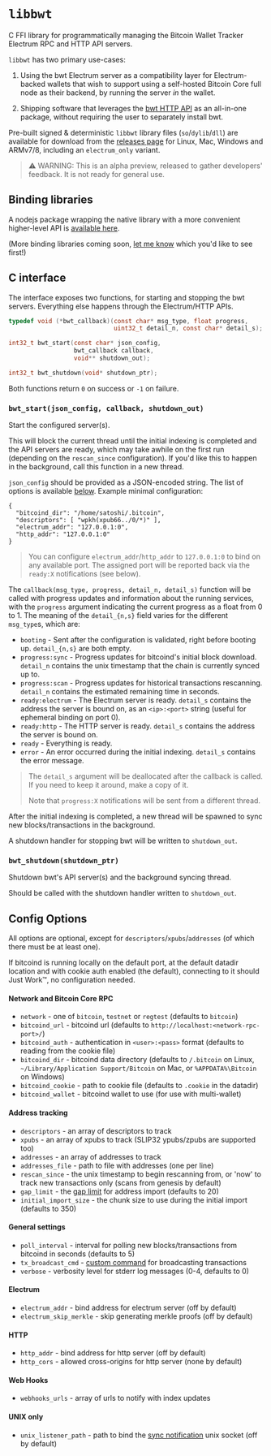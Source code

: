 # `libbwt`

C FFI library for programmatically managing the Bitcoin Wallet Tracker Electrum RPC and HTTP API servers.

`libbwt` has two primary use-cases:

1. Using the bwt Electrum server as a compatibility layer for Electrum-backed wallets
   that wish to support using a self-hosted Bitcoin Core full node as their backend,
   by running the server *in* the wallet.
  
2. Shipping software that leverages the [bwt HTTP API](https://github.com/shesek/bwt#http-api)
   as an all-in-one package, without requiring the user to separately install bwt.

Pre-built signed & deterministic `libbwt` library files (`so`/`dylib`/`dll`) are available for download from the
[releases page](https://github.com/shesek/bwt/releases) for Linux, Mac, Windows and ARMv7/8, including an `electrum_only` variant.

> ⚠️ WARNING: This is an alpha preview, released to gather developers' feedback. It is not ready for general use.

## Binding libraries

A nodejs package wrapping the native library with a more convenient higher-level API is [available here](https://github.com/shesek/bwt/tree/master/contrib/nodejs-bwt-daemon).

(More binding libraries coming soon, [let me know](https://github.com/shesek/bwt/issues/69) which you'd like to see first!)


## C interface

The interface exposes two functions, for starting and stopping the bwt servers.
Everything else happens through the Electrum/HTTP APIs.

```c
typedef void (*bwt_callback)(const char* msg_type, float progress,
                             uint32_t detail_n, const char* detail_s);

int32_t bwt_start(const char* json_config,
                  bwt_callback callback,
                  void** shutdown_out);

int32_t bwt_shutdown(void* shutdown_ptr);
```

Both functions return `0` on success or `-1` on failure.

### `bwt_start(json_config, callback, shutdown_out)`

Start the configured server(s).

This will block the current thread until the initial indexing is completed and the API servers
are ready, which may take awhile on the first run (depending on the `rescan_since` configuration).
If you'd like this to happen in the background, call this function in a new thread.

`json_config` should be provided as a JSON-encoded string. The list of options is available [below](#config-options).
Example minimal configuration:

```
{
  "bitcoind_dir": "/home/satoshi/.bitcoin",
  "descriptors": [ "wpkh(xpub66../0/*)" ],
  "electrum_addr": "127.0.0.1:0",
  "http_addr": "127.0.0.1:0"
}
```

> You can configure `electrum_addr`/`http_addr` to `127.0.0.1:0` to bind on any available port.
> The assigned port will be reported back via the `ready:X` notifications (see below).

The `callback(msg_type, progress, detail_n, detail_s)` function will be called with progress updates and information
about the running services, with the `progress` argument indicating the current progress as a float from 0 to 1.
The meaning of the `detail_{n,s}` field varies for the different `msg_type`s, which are:

- `booting` - Sent after the configuration is validated, right before booting up. `detail_{n,s}` are both empty.
- `progress:sync` - Progress updates for bitcoind's initial block download. `detail_n` contains the unix timestamp
  that the chain is currently synced up to.
- `progress:scan` - Progress updates for historical transactions rescanning. `detail_n` contains the estimated
  remaining time in seconds.
- `ready:electrum` - The Electrum server is ready. `detail_s` contains the address the server is bound on,
  as an `<ip>:<port>` string (useful for ephemeral binding on port 0).
- `ready:http` - The HTTP server is ready. `detail_s` contains the address the server is bound on.
- `ready` - Everything is ready.
- `error` - An error occurred during the initial indexing. `detail_s` contains the error message.

> The `detail_s` argument will be deallocated after the callback is called. If you need to keep it around, make a copy of it.
>
> Note that `progress:X` notifications will be sent from a different thread.

After the initial indexing is completed, a new thread will be spawned to sync new blocks/transactions in the background.

A shutdown handler for stopping bwt will be written to `shutdown_out`.

### `bwt_shutdown(shutdown_ptr)`

Shutdown bwt's API server(s) and the background syncing thread.

Should be called with the shutdown handler written to `shutdown_out`.

## Config Options

All options are optional, except for `descriptors`/`xpubs`/`addresses` (of which there must be at least one).

If bitcoind is running locally on the default port, at the default datadir location and with cookie auth enabled (the default), connecting to it should Just Work™, no configuration needed.

#### Network and Bitcoin Core RPC
- `network` - one of `bitcoin`, `testnet` or `regtest` (defaults to `bitcoin`)
- `bitcoind_url` - bitcoind url (defaults to `http://localhost:<network-rpc-port>/`)
- `bitcoind_auth` - authentication in `<user>:<pass>` format (defaults to reading from the cookie file)
- `bitcoind_dir` - bitcoind data directory (defaults to `/.bitcoin` on Linux, `~/Library/Application Support/Bitcoin` on Mac, or `%APPDATA%\Bitcoin` on Windows)
- `bitcoind_cookie` - path to cookie file (defaults to `.cookie` in the datadir)
- `bitcoind_wallet` - bitcoind wallet to use (for use with multi-wallet)

#### Address tracking
- `descriptors` - an array of descriptors to track
- `xpubs` - an array of xpubs to track (SLIP32 ypubs/zpubs are supported too)
- `addresses` - an array of addresses to track
- `addresses_file` - path to file with addresses (one per line)
- `rescan_since` - the unix timestamp to begin rescanning from, or 'now' to track new transactions only (scans from genesis by default)
- `gap_limit` - the [gap limit](https://github.com/shesek/bwt#gap-limit) for address import (defaults to 20)
- `initial_import_size` - the chunk size to use during the initial import (defaults to 350)

#### General settings
- `poll_interval` - interval for polling new blocks/transactions from bitcoind in seconds (defaults to 5)
- `tx_broadcast_cmd` - [custom command](https://github.com/shesek/bwt#scriptable-transaction-broadcast) for broadcasting transactions
- `verbose` - verbosity level for stderr log messages (0-4, defaults to 0)

#### Electrum
- `electrum_addr` - bind address for electrum server (off by default)
- `electrum_skip_merkle` - skip generating merkle proofs (off by default)

#### HTTP
- `http_addr` - bind address for http server (off by default)
- `http_cors` - allowed cross-origins for http server (none by default)

#### Web Hooks
- `webhooks_urls` - array of urls to notify with index updates

#### UNIX only
- `unix_listener_path` - path to bind the [sync notification](https://github.com/shesek/bwt#real-time-indexing) unix socket (off by default)
